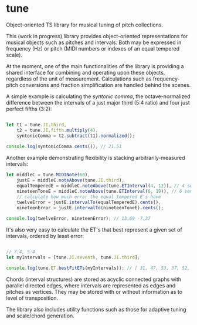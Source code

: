 # tune
Object-oriented TS library for musical tuning of pitch collections.

This (work in progress) library provides object-oriented representations for musical objects such as pitches and intervals. 
Both may be expressed in frequency (Hz) or pitch (MIDI numbers or indexes of an equal tempered scale).

At the moment, one of the main functionalities of the library is providing a shared interface for combining and operating upon these objects, regardless of the unit of measurement. Calculations such as frequency-pitch conversions and fraction simplification are handled behind the scenes.

A simple example is calculating the *syntonic comma*, the octave-normalized difference between the intervals of a just major third (5:4 ratio) and four just perfect fifths (3:2):

```javascript

let t1 = tune.JI.third,
    t2 = tune.JI.fifth.multiply(4),
    syntonicComma = t2.subtract(t1).normalized();
    
console.log(syntonicComma.cents()); // 21.51
```
Another example demonstrating flexibility is stacking arbitrarily-measured intervals:
```javascript
let middleC = tune.MIDINote(60),
    justE = middleC.noteAbove(tune.JI.third),
    equalTemperedE = middleC.noteAbove(tune.ETInterval(4, 12)), // 4 semitones in 12-ET
    nineteenToneE = middleC.noteAbove(tune.ETInterval(6, 19)), // 6 semitones in 19-ET
    // calculate how much error the equal tempered E's have
    twelveError = justE.intervalTo(equalTemperedE).cents(),
    nineteenError = justE.intervalTo(nineteenToneE).cents();
    
console.log(twelveError, nineteenError); // 13.69 -7.37
```
It's also very easy to calculate the ET's that best represent a given set of intervals, ordered by least error:

```javascript

// 7:4, 5:4
let myIntervals = [tune.JI.seventh, tune.JI.third]; 

console.log(tune.ET.bestFitETs(myIntervals)); // [ 31, 47, 53, 37, 52, 46, 41, 43, 25, 50 ]


```

Chords (interval structures) are stored as acyclic connected graphs with parallel directed edges, where intervals are represented as edges and pitches as vertices.
They may be stored with or without information as to level of transposition.

The library also includes utility functions such as those for adaptive tuning and scale/chord generation.
